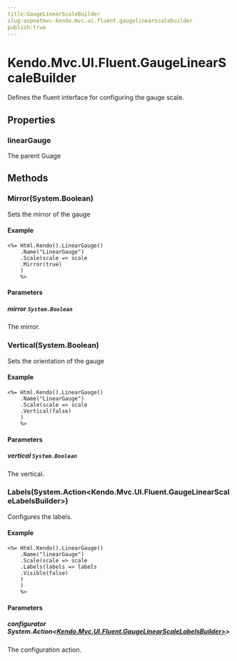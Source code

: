 ```yaml
---
title:GaugeLinearScaleBuilder
slug:aspnetmvc-kendo.mvc.ui.fluent.gaugelinearscalebuilder
publish:true
---
```


# Kendo.Mvc.UI.Fluent.GaugeLinearScaleBuilder

Defines the fluent interface for configuring the gauge scale.

## Properties

### linearGauge
The parent Guage

## Methods

### Mirror(System.Boolean)
Sets the mirror of the gauge

#### Example
    <%= Html.Kendo().LinearGauge()
        .Name("LinearGauge")
        .Scale(scale => scale
        .Mirror(true)
        )
        %>

#### Parameters

##### mirror `System.Boolean`
The mirror.

### Vertical(System.Boolean)
Sets the orientation of the gauge

#### Example
    <%= Html.Kendo().LinearGauge()
        .Name("LinearGauge")
        .Scale(scale => scale
        .Vertical(false)
        )
        %>

#### Parameters

##### vertical `System.Boolean`
The vertical.

### Labels(System.Action<Kendo.Mvc.UI.Fluent.GaugeLinearScaleLabelsBuilder>)
Configures the labels.

#### Example
    <%= Html.Kendo().LinearGauge()
        .Name("linearGauge")
        .Scale(scale => scale
        .Labels(labels => labels
        .Visible(false)
        )
        )
        %>

#### Parameters

##### configurator System.Action<[Kendo.Mvc.UI.Fluent.GaugeLinearScaleLabelsBuilder>](/api/wrappers/aspnet-mvc/Kendo.Mvc.UI.Fluent/GaugeLinearScaleLabelsBuilder>)>
The configuration action.